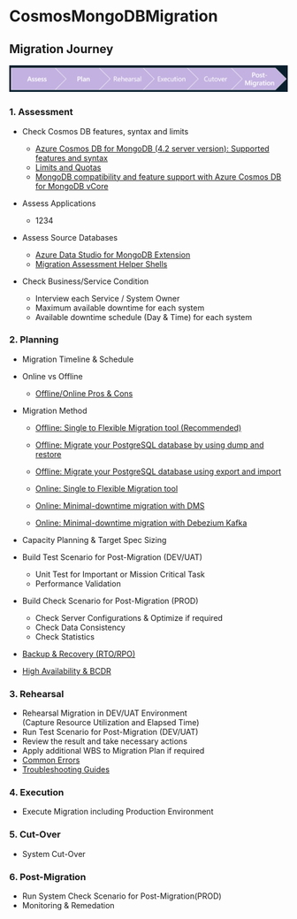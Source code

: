 # CosmosMongoDBMigration

## Migration Journey

![Migration Journey](./Image/00_01_Migration_Journey.png)

### 1. Assessment

- Check Cosmos DB features, syntax and limits
  * [Azure Cosmos DB for MongoDB (4.2 server version): Supported features and syntax](https://learn.microsoft.com/en-us/azure/cosmos-db/mongodb/feature-support-42)
  * [Limits and Quotas](https://learn.microsoft.com/en-us/azure/cosmos-db/concepts-limits#resource-limits)
  * [MongoDB compatibility and feature support with Azure Cosmos DB for MongoDB vCore](https://learn.microsoft.com/en-us/azure/cosmos-db/mongodb/vcore/compatibility) </br>

- Assess Applications
  * 1234 </br>

- Assess Source Databases
  * [Azure Data Studio for MongoDB Extension](https://learn.microsoft.com/en-us/sql/azure-data-studio/extensions/database-migration-for-mongo-extension?view=sql-server-ver16)
  * [Migration Assessment Helper Shells](01_Assessment/01_01.Assessment_Shell.md) </br>

- Check Business/Service Condition
  * Interview each Service / System Owner
  * Maximum available downtime for each system
  * Available downtime schedule (Day & Time) for each system </br>

### 2. Planning

- Migration Timeline & Schedule
- Online vs Offline
  * [Offline/Online Pros & Cons](https://learn.microsoft.com/en-us/azure/postgresql/migrate/concepts-single-to-flexible#how-to-migrate-from-single-server-to-flexible-server)

- Migration Method
  * [Offline: Single to Flexible Migration tool (Recommended)](https://learn.microsoft.com/en-us/azure/postgresql/migrate/concepts-single-to-flexible#single-to-flexible-migration-tool---overview)
  * [Offline: Migrate your PostgreSQL database by using dump and restore](https://learn.microsoft.com/en-us/azure/postgresql/migrate/how-to-migrate-using-dump-and-restore)
  * [Offline: Migrate your PostgreSQL database using export and import](https://learn.microsoft.com/en-us/azure/postgresql/migrate/how-to-migrate-using-export-and-import)
  
  * [Online: Single to Flexible Migration tool](https://learn.microsoft.com/en-us/azure/postgresql/migrate/concepts-single-to-flexible#single-to-flexible-migration-tool---overview)
  * [Online: Minimal-downtime migration with DMS](https://learn.microsoft.com/en-us/azure/postgresql/migrate/how-to-migrate-online)
  * [Online: Minimal-downtime migration with Debezium Kafka](https://debezium.io/releases/)

- Capacity Planning & Target Spec Sizing
- Build Test Scenario for Post-Migration (DEV/UAT)
  * Unit Test for Important or Mission Critical Task
  * Performance Validation
- Build Check Scenario for Post-Migration (PROD)
  * Check Server Configurations & Optimize if required
  * Check Data Consistency
  * Check Statistics
- [Backup & Recovery (RTO/RPO)](https://learn.microsoft.com/en-us/azure/postgresql/flexible-server/concepts-backup-restore)
- [High Availability & BCDR](https://learn.microsoft.com/en-us/azure/reliability/reliability-postgresql-flexible-server?toc=%2Fazure%2Fpostgresql%2Ftoc.json&bc=%2Fazure%2Fpostgresql%2Fbreadcrumb%2Ftoc.json)

### 3. Rehearsal

- Rehearsal Migration in DEV/UAT Environment </br>
  (Capture Resource Utilization and Elapsed Time)
- Run Test Scenario for Post-Migration (DEV/UAT)
- Review the result and take necessary actions
- Apply additional WBS to Migration Plan if required
- [Common Errors](https://learn.microsoft.com/en-us/azure/postgresql/migrate/common-errors-and-special-scenarios-fms)
- [Troubleshooting Guides](https://learn.microsoft.com/en-us/azure/postgresql/flexible-server/how-to-troubleshooting-guides)

### 4. Execution

- Execute Migration including Production Environment

### 5. Cut-Over

- System Cut-Over

### 6. Post-Migration

- Run System Check Scenario for Post-Migration(PROD)
- Monitoring & Remedation
